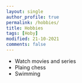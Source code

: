 ```yaml
---
layout: single
author_profile: true
permalink: /hobbies/
title: Hobbies
tags: [Hoby]
modified: 21-10-2021
comments: false
---
```



* Watch movies and series
* Plaing chess
* Swimming
